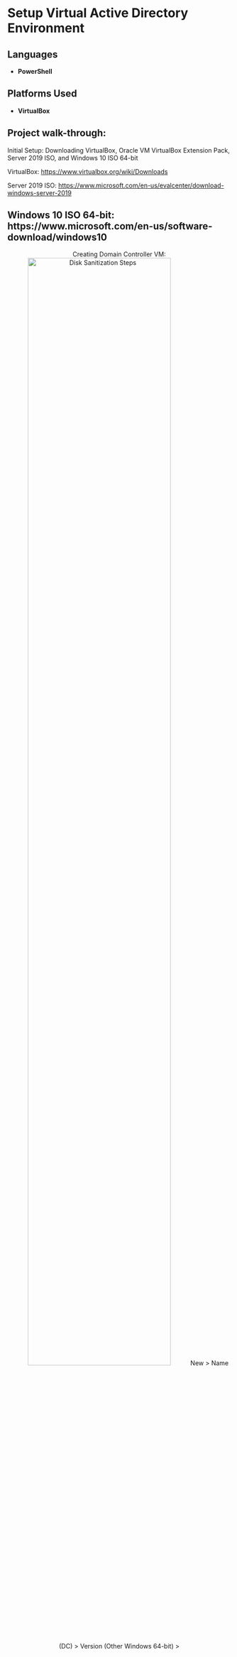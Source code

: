 # Setup Virtual Active Directory Environment

<h2>Languages</h2>

- <b>PowerShell</b> 

<h2>Platforms Used </h2>

- <b>VirtualBox</b>

<h2>Project walk-through:</h2>

Initial Setup: Downloading VirtualBox, Oracle VM VirtualBox Extension Pack, Server 2019 ISO, and Windows 10 ISO 64-bit <br/>

VirtualBox: https://www.virtualbox.org/wiki/Downloads

Server 2019 ISO: https://www.microsoft.com/en-us/evalcenter/download-windows-server-2019

<h2>Windows 10 ISO 64-bit: https://www.microsoft.com/en-us/software-download/windows10</h2>

<p align="center">
Creating Domain Controller VM: <br/>
<img src="https://i.imgur.com/aalva1C.png" height="80%" width="80%" alt="Disk Sanitization Steps"/>
New > Name (DC) > Version (Other Windows 64-bit) > 
<br />
<br />
